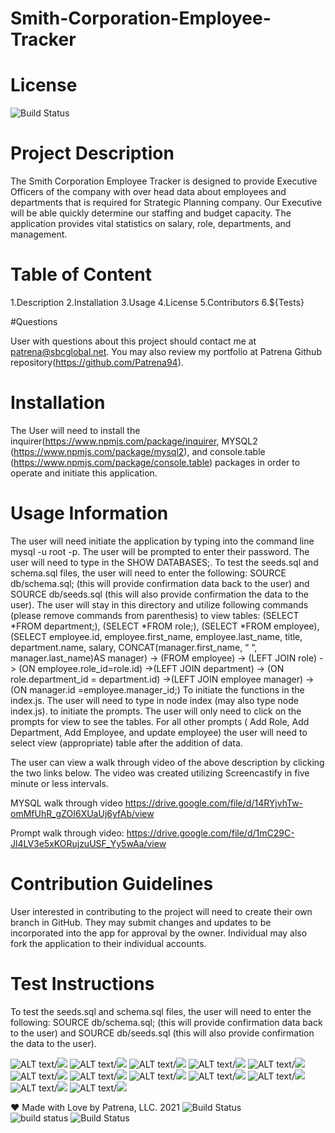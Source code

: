 # Smith-Corporation-Employee-Tracker
      
# License
   
![Build Status](https://img.shields.io/github/license/Patrena94/Smith-Corporation-Employee-Tracker)  


 # Project Description
The Smith Corporation Employee Tracker is designed to provide Executive Officers of the company with over head data about employees and departments that is required for Strategic Planning company.  Our Executive will be able quickly determine our staffing and budget capacity.  The application provides vital statistics on salary, role, departments, and management.   


 # Table of Content 
 1.Description
 2.Installation
 3.Usage
 4.License
 5.Contributors
 6.${Tests}

 #Questions  

 User with questions about this project should contact me at patrena@sbcglobal.net.  You may also review my portfolio at Patrena Github repository(https://github.com/Patrena94).
 

 
# Installation
  The User will need to install the inquirer(https://www.npmjs.com/package/inquirer, MYSQL2 (https://www.npmjs.com/package/mysql2), and console.table (https://www.npmjs.com/package/console.table) packages in order to operate and initiate this application. 


# Usage Information
 The user will need initiate the application by typing into the command line mysql -u root -p. The user will be prompted to enter their password.  The user will need to type in the SHOW DATABASES;. To test the seeds.sql and schema.sql files, the user will need to enter the following: SOURCE db/schema.sql; (this will provide confirmation data back to the user) and SOURCE db/seeds.sql (this will also provide confirmation the data to the user).  The user will stay in this directory and utilize following commands (please remove commands from parenthesis) to view tables: (SELECT *FROM department;), (SELECT *FROM role;), (SELECT *FROM employee), (SELECT employee.id, employee.first_name, employee.last_name, title, department.name, salary, CONCAT(manager.first_name, “ “, manager.last_name)AS manager) -> (FROM employee) -> (LEFT JOIN role) -> (ON employee.role_id=role.id) ->(LEFT JOIN department) -> (ON role.department_id = department.id) ->(LEFT JOIN employee manager) ->(ON manager.id =employee.manager_id;)
To initiate the functions in the index.js.  The user will need to type in node index (may also type node index.js). to initiate the prompts.  The user will only need to click on the prompts for view to see the tables.  For all other prompts ( Add Role, Add Department, Add Employee, and update employee) the user will need to select view (appropriate) table after the addition of data.

The user can view a walk through video of the above description by clicking the two links below. The video was created utilizing Screencastify in five minute or less intervals.


MYSQL walk through video
https://drive.google.com/file/d/14RYjvhTw-omMfUhR_gZOI6XUaUj6yfAb/view

Prompt walk through video:
https://drive.google.com/file/d/1mC29C-Jl4LV3e5xKORujzuUSF_Yy5wAa/view
 
 
  
# Contribution Guidelines
User interested in contributing to the project will need to create their own branch in GitHub.  They may submit changes and updates to be incorporated into the app for approval by the owner.  Individual may also fork the application to their individual accounts.  


# Test Instructions
To test the seeds.sql and schema.sql files, the user will need to enter the following: SOURCE db/schema.sql; (this will provide confirmation data back to the user) and SOURCE db/seeds.sql (this will also provide confirmation the data to the user).   

![ALT text](Slide1.GIF)/![](Slide1.GIF)
![ALT text](Slide2.GIF)/![](Slide2.GIF)
![ALT text](Slide3.GIF)/![](Slide3.GIF)
![ALT text](Slide4.GIF)/![](Slide4.GIF)
![ALT text](Slide5.GIF)/![](Slide5.GIF)
![ALT text](Slide6.GIF)/![](Slide6.GIF)
![ALT text](Slide7.GIF)/![](Slide7.GIF)
![ALT text](Slide8.GIF)/![](Slide8.GIF)
![ALT text](Slide9.GIF)/![](Slide9.GIF)
![ALT text](Slide10.GIF)/![](Slide10.GIF)
![ALT text](Slide11.GIF)/![](Slide11.GIF)
![ALT text](Slide12.GIF)/![](Slide12.GIF)

❤️ Made with Love by Patrena, LLC. 2021
![Build Status](https://img.shields.io/github/languages/top/Patrena94/Smith-Corporation-Work-Scheduler)  
![build status](https://img.shields.io/github/languages/top/Patrena94/Mobile-Drive-in-Theater)
![Build Status](https://img.shields.io/github/languages/top/Patrena94/Multi-City-Weather-Dashboard)
 